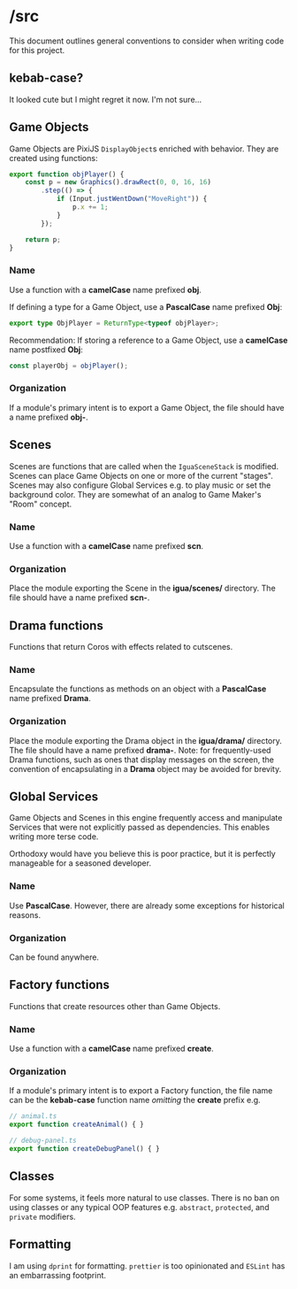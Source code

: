 # /src
This document outlines general conventions to consider when writing code for this project.

## kebab-case?
It looked cute but I might regret it now. I'm not sure...

## Game Objects
Game Objects are PixiJS `DisplayObject`s enriched with behavior. They are created using functions:
```ts
export function objPlayer() {
    const p = new Graphics().drawRect(0, 0, 16, 16)
        .step(() => {
            if (Input.justWentDown("MoveRight")) {
                p.x += 1;
            }
        });

    return p;
}
```

### Name
Use a function with a **camelCase** name prefixed **obj**.

If defining a type for a Game Object, use a **PascalCase** name prefixed **Obj**:
```ts
export type ObjPlayer = ReturnType<typeof objPlayer>;
```

Recommendation: If storing a reference to a Game Object, use a **camelCase** name postfixed **Obj**:
```ts
const playerObj = objPlayer();
```

### Organization
If a module's primary intent is to export a Game Object, the file should have a name prefixed **obj-**.


## Scenes
Scenes are functions that are called when the `IguaSceneStack` is modified.
Scenes can place Game Objects on one or more of the current "stages". Scenes may also configure Global Services e.g. to play music or set the background color.
They are somewhat of an analog to Game Maker's "Room" concept.

### Name
Use a function with a **camelCase** name prefixed **scn**.

### Organization
Place the module exporting the Scene in the **igua/scenes/** directory. The file should have a name prefixed **scn-**.


## Drama functions
Functions that return Coros with effects related to cutscenes.

### Name
Encapsulate the functions as methods on an object with a **PascalCase** name prefixed **Drama**.

### Organization
Place the module exporting the Drama object in the **igua/drama/** directory. The file should have a name prefixed **drama-**.
Note: for frequently-used Drama functions, such as ones that display messages on the screen, the convention of encapsulating in a **Drama** object may be avoided for brevity.


## Global Services
Game Objects and Scenes in this engine frequently access and manipulate Services that were not explicitly passed as dependencies.
This enables writing more terse code.

Orthodoxy would have you believe this is poor practice, but it is perfectly manageable for a seasoned developer.

### Name
Use **PascalCase**. However, there are already some exceptions for historical reasons.

### Organization
Can be found anywhere.


## Factory functions
Functions that create resources other than Game Objects.

### Name
Use a function with a **camelCase** name prefixed **create**.

### Organization
If a module's primary intent is to export a Factory function, the file name can be the **kebab-case** function name *omitting* the **create** prefix e.g.
```ts
// animal.ts
export function createAnimal() { }

// debug-panel.ts
export function createDebugPanel() { }
```


## Classes
For some systems, it feels more natural to use classes. There is no ban on using classes or any typical OOP features e.g. `abstract`, `protected`, and `private` modifiers.

## Formatting
I am using `dprint` for formatting. `prettier` is too opinionated and `ESLint` has an embarrassing footprint.